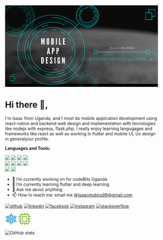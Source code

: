 
![I am GitHub read me generator creator](https://github.com/zac-09/zac-09/blob/master/isaac%20mubiru.png)
# Hi there 👋,


I'm Isaac from Uganda, and I most do mobile application development using react-native and backend web design and implementation with tecnologies like nodejs with express, flask,php. I really enjoy learning langugages and frameworks like react as well as working in flutter and mobile UI, Ux design in generalyour profile.

**Languages and Tools:** 
  <br />

<code><img width="10%" src="https://www.vectorlogo.zone/logos/mysql/mysql-ar21.svg"></code>
  <code><img width="10%" src="https://www.vectorlogo.zone/logos/sqlite/sqlite-ar21.svg"></code>
  <code><img width="10%" src="https://www.vectorlogo.zone/logos/firebase/firebase-ar21.svg"></code>
  <code><img width="10%" src="https://www.vectorlogo.zone/logos/android/android-ar21.svg"></code>
  <br />
   <code><img width="10%" src="https://www.vectorlogo.zone/logos/git-scm/git-scm-ar21.svg"></code>
    <code><img width="10%" src="https://www.vectorlogo.zone/logos/arduino/arduino-ar21.svg"></code>
    <code><img width="10%" src="https://www.vectorlogo.zone/logos/pocoo_flask/pocoo_flask-ar21.svg"></code>
     <code><img width="10%" src="https://www.vectorlogo.zone/logos/nodejs/nodejs-ar21.svg"></code>
     <br />
     <code><img width="10%" src="https://www.vectorlogo.zone/logos/reactjs/reactjs-icon.svg"></code>
     <code><img width="10%" src="https://www.vectorlogo.zone/logos/mongodb/mongodb-ar21.svg"></code>
     
     
    
     

- 🔭 I’m currently working on for codeBits Uganda 
- 🌱 I’m currently learning flutter and deep learning 
- 💬 Ask me about anything  
- 📫 How to reach me: email me @isaacmubiru99@gmail.com 


[<img src='https://cdn.jsdelivr.net/npm/simple-icons@3.0.1/icons/github.svg' alt='github' height='40'>](https://github.com/zac-09)  [<img src='https://cdn.jsdelivr.net/npm/simple-icons@3.0.1/icons/linkedin.svg' alt='linkedin' height='40'>](https://www.linkedin.com/in/IsaacMubiru/)  [<img src='https://cdn.jsdelivr.net/npm/simple-icons@3.0.1/icons/facebook.svg' alt='facebook' height='40'>](https://www.facebook.com/isaacmmarvin)  [<img src='https://cdn.jsdelivr.net/npm/simple-icons@3.0.1/icons/instagram.svg' alt='instagram' height='40'>](https://www.instagram.com/isaacmmarvin/)  [<img src='https://cdn.jsdelivr.net/npm/simple-icons@3.0.1/icons/stackoverflow.svg' alt='stackoverflow' height='40'>](https://stackoverflow.com/users/13431716)  

<a href='https://archiveprogram.github.com/'><img src='https://raw.githubusercontent.com/acervenky/animated-github-badges/master/assets/acbadge.gif' width='40' height='40'></a> <a href='https://docs.github.com/en/developers'><img src='https://raw.githubusercontent.com/acervenky/animated-github-badges/master/assets/devbadge.gif' width='40' height='40'></a> 

![GitHub stats](https://github-readme-stats.vercel.app/api?username=zac-09&show_icons=true)  


